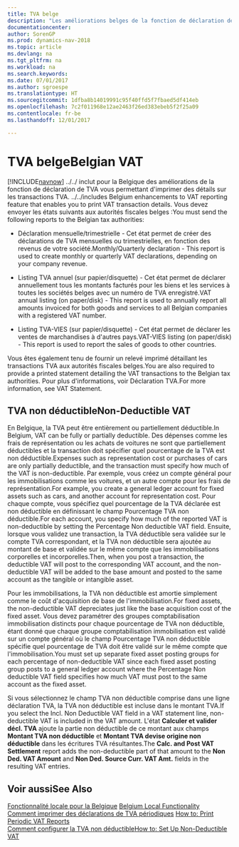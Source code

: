 ```yaml
---
title: TVA belge
description: "Les améliorations belges de la fonction de déclaration de TVA vous permettent d'imprimer des détails sur les transactions TVA."
documentationcenter: 
author: SorenGP
ms.prod: dynamics-nav-2018
ms.topic: article
ms.devlang: na
ms.tgt_pltfrm: na
ms.workload: na
ms.search.keywords: 
ms.date: 07/01/2017
ms.author: sgroespe
ms.translationtype: HT
ms.sourcegitcommit: 1dfba8b14019991c95f40ffd5f7fbaed5df414eb
ms.openlocfilehash: 7c2f011968e12ae2463f26ed383ebeb5f2f25a09
ms.contentlocale: fr-be
ms.lasthandoff: 12/01/2017

---
```

# <a name="belgian-vat"></a><span data-ttu-id="9727e-103">TVA belge</span><span class="sxs-lookup"><span data-stu-id="9727e-103">Belgian VAT</span></span>
[!INCLUDE[navnow](../../includes/navnow_md.md)]<span data-ttu-id="9727e-104"> ../../ inclut pour la Belgique des améliorations de la fonction de déclaration de TVA vous permettant d'imprimer des détails sur les transactions TVA.</span><span class="sxs-lookup"><span data-stu-id="9727e-104"> ../../includes Belgium enhancements to VAT reporting feature that enables you to print VAT transaction details.</span></span> <span data-ttu-id="9727e-105">Vous devez envoyer les états suivants aux autorités fiscales belges :</span><span class="sxs-lookup"><span data-stu-id="9727e-105">You must send the following reports to the Belgian tax authorities:</span></span>  

-   <span data-ttu-id="9727e-106">Déclaration mensuelle/trimestrielle - Cet état permet de créer des déclarations de TVA mensuelles ou trimestrielles, en fonction des revenus de votre société.</span><span class="sxs-lookup"><span data-stu-id="9727e-106">Monthly/Quarterly declaration - This report is used to create monthly or quarterly VAT declarations, depending on your company revenue.</span></span>  

-   <span data-ttu-id="9727e-107">Listing TVA annuel (sur papier/disquette) - Cet état permet de déclarer annuellement tous les montants facturés pour les biens et les services à toutes les sociétés belges avec un numéro de TVA enregistré.</span><span class="sxs-lookup"><span data-stu-id="9727e-107">VAT annual listing (on paper/disk) - This report is used to annually report all amounts invoiced for both goods and services to all Belgian companies with a registered VAT number.</span></span>  

-   <span data-ttu-id="9727e-108">Listing TVA-VIES (sur papier/disquette) - Cet état permet de déclarer les ventes de marchandises à d'autres pays.</span><span class="sxs-lookup"><span data-stu-id="9727e-108">VAT-VIES listing (on paper/disk) - This report is used to report the sales of goods to other countries.</span></span>  

<span data-ttu-id="9727e-109">Vous êtes également tenu de fournir un relevé imprimé détaillant les transactions TVA aux autorités fiscales belges.</span><span class="sxs-lookup"><span data-stu-id="9727e-109">You are also required to provide a printed statement detailing the VAT transactions to the Belgian tax authorities.</span></span> <span data-ttu-id="9727e-110">Pour plus d'informations, voir Déclaration TVA.</span><span class="sxs-lookup"><span data-stu-id="9727e-110">For more information, see VAT Statement.</span></span>  

## <a name="non-deductible-vat"></a><span data-ttu-id="9727e-111">TVA non déductible</span><span class="sxs-lookup"><span data-stu-id="9727e-111">Non-Deductible VAT</span></span>  
 <span data-ttu-id="9727e-112">En Belgique, la TVA peut être entièrement ou partiellement déductible.</span><span class="sxs-lookup"><span data-stu-id="9727e-112">In Belgium, VAT can be fully or partially deductible.</span></span> <span data-ttu-id="9727e-113">Des dépenses comme les frais de représentation ou les achats de voitures ne sont que partiellement déductibles et la transaction doit spécifier quel pourcentage de la TVA est non déductible.</span><span class="sxs-lookup"><span data-stu-id="9727e-113">Expenses such as representation cost or purchases of cars are only partially deductible, and the transaction must specify how much of the VAT is non-deductible.</span></span> <span data-ttu-id="9727e-114">Par exemple, vous créez un compte général pour les immobilisations comme les voitures, et un autre compte pour les frais de représentation.</span><span class="sxs-lookup"><span data-stu-id="9727e-114">For example, you create a general ledger account for fixed assets such as cars, and another account for representation cost.</span></span> <span data-ttu-id="9727e-115">Pour chaque compte, vous spécifiez quel pourcentage de la TVA déclarée est non déductible en définissant le champ Pourcentage TVA non déductible.</span><span class="sxs-lookup"><span data-stu-id="9727e-115">For each account, you specify how much of the reported VAT is non-deductible by setting the Percentage Non deductible VAT field.</span></span> <span data-ttu-id="9727e-116">Ensuite, lorsque vous validez une transaction, la TVA déductible sera validée sur le compte TVA correspondant, et la TVA non déductible sera ajoutée au montant de base et validée sur le même compte que les immobilisations corporelles et incorporelles.</span><span class="sxs-lookup"><span data-stu-id="9727e-116">Then, when you post a transaction, the deductible VAT will post to the corresponding VAT account, and the non-deductible VAT will be added to the base amount and posted to the same account as the tangible or intangible asset.</span></span>  

 <span data-ttu-id="9727e-117">Pour les immobilisations, la TVA non déductible est amortie simplement comme le coût d'acquisition de base de l'immobilisation.</span><span class="sxs-lookup"><span data-stu-id="9727e-117">For fixed assets, the non-deductible VAT depreciates just like the base acquisition cost of the fixed asset.</span></span> <span data-ttu-id="9727e-118">Vous devez paramétrer des groupes comptabilisation immobilisation distincts pour chaque pourcentage de TVA non déductible, étant donné que chaque groupe comptabilisation immobilisation est validé sur un compte général où le champ Pourcentage TVA non déductible spécifie quel pourcentage de TVA doit être validé sur le même compte que l'immobilisation.</span><span class="sxs-lookup"><span data-stu-id="9727e-118">You must set up separate fixed asset posting groups for each percentage of non-deductible VAT since each fixed asset posting group posts to a general ledger account where the Percentage Non deductible VAT field specifies how much VAT must post to the same account as the fixed asset.</span></span>  

 <span data-ttu-id="9727e-119">Si vous sélectionnez le champ TVA non déductible comprise dans une ligne déclaration TVA, la TVA non déductible est incluse dans le montant TVA.</span><span class="sxs-lookup"><span data-stu-id="9727e-119">If you select the Incl. Non Deductible VAT field in a VAT statement line, non-deductible VAT is included in the VAT amount.</span></span> <span data-ttu-id="9727e-120">L'état **Calculer et valider décl. TVA** ajoute la partie non déductible de ce montant aux champs **Montant TVA non déductible** et **Montant TVA devise origine non déductible** dans les écritures TVA résultantes.</span><span class="sxs-lookup"><span data-stu-id="9727e-120">The **Calc. and Post VAT Settlement** report adds the non-deductible part of that amount to the **Non Ded. VAT Amount** and **Non Ded. Source Curr. VAT Amt.** fields in the resulting VAT entries.</span></span>  

## <a name="see-also"></a><span data-ttu-id="9727e-121">Voir aussi</span><span class="sxs-lookup"><span data-stu-id="9727e-121">See Also</span></span>  
 <span data-ttu-id="9727e-122">[Fonctionnalité locale pour la Belgique](belgium-local-functionality.md) </span><span class="sxs-lookup"><span data-stu-id="9727e-122">[Belgium Local Functionality](belgium-local-functionality.md) </span></span>  
 <span data-ttu-id="9727e-123">[Comment imprimer des déclarations de TVA périodiques](how-to-print-periodic-vat-reports.md) </span><span class="sxs-lookup"><span data-stu-id="9727e-123">[How to: Print Periodic VAT Reports](how-to-print-periodic-vat-reports.md) </span></span>  
 [<span data-ttu-id="9727e-124">Comment configurer la TVA non déductible</span><span class="sxs-lookup"><span data-stu-id="9727e-124">How to: Set Up Non-Deductible VAT</span></span>](how-to-set-up-non-deductible-vat.md)

